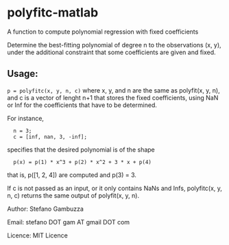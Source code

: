 # polyfitc-matlab
A function to compute polynomial regression with fixed coefficients

Determine the best-fitting polynomial of degree n to the observations (x, y), under the additional constraint that some coefficients are given and fixed.

## Usage:
 `p = polyfitc(x, y, n, c)`
where x, y, and n are the same as polyfit(x, y, n), and c is a vector of lenght n+1 that stores the fixed coefficients, using NaN or Inf for the coefficients that have to be determined.

For instance,
```
  n = 3;
  c = [inf, nan, 3, -inf];
```
specifies that the desired polynomial is of the shape
```
  p(x) = p(1) * x^3 + p(2) * x^2 + 3 * x + p(4)
 ```
that is, p([1, 2, 4]) are computed and p(3) = 3.

If c is not passed as an input, or it only contains NaNs and Infs, polyfitc(x, y, n, c) returns the same output of polyfit(x, y, n).

Author: Stefano Gambuzza

Email: stefano DOT gam AT gmail DOT com

Licence: MIT Licence
